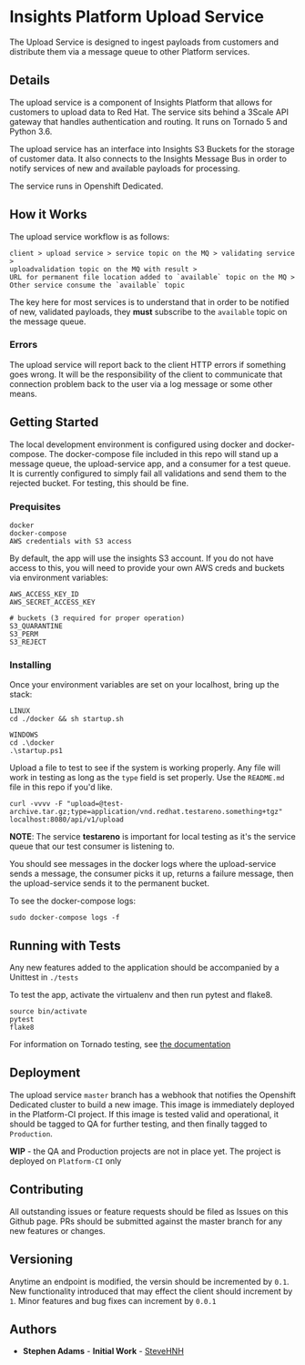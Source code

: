 # Insights Platform Upload Service

The Upload Service is designed to ingest payloads from customers and distribute
them via a message queue to other Platform services.

## Details

The upload service is a component of Insights Platform that allows for customers
to upload data to Red Hat. The service sits behind a 3Scale API gateway that
handles authentication and routing. It runs on Tornado 5 and Python 3.6.

The upload service has an interface into Insights S3 Buckets for the storage of
customer data. It also connects to the Insights Message Bus in order to notify
services of new and available payloads for processing.

The service runs in Openshift Dedicated.

## How it Works

The upload service workflow is as follows:

    client > upload service > service topic on the MQ > validating service >
    uploadvalidation topic on the MQ with result >
    URL for permanent file location added to `available` topic on the MQ >
    Other service consume the `available` topic

The key here for most services is to understand that in order to be notified
of new, validated payloads, they **must** subscribe to the `available` topic on the message
queue.

### Errors

The upload service will report back to the client HTTP errors if something goes
wrong. It will be the responsibility of the client to communicate that connection
problem back to the user via a log message or some other means.

## Getting Started

The local development environment is configured using docker and docker-compose.
The docker-compose file included in this repo will stand up a message queue, the
upload-service app, and a consumer for a test queue. It is currently configured
to simply fail all validations and send them to the rejected bucket. For testing,
this should be fine.

### Prequisites

    docker
    docker-compose
    AWS credentials with S3 access

By default, the app will use the insights S3 account. If you do not have access
to this, you will need to provide your own AWS creds and buckets via environment
variables:

    AWS_ACCESS_KEY_ID
    AWS_SECRET_ACCESS_KEY

    # buckets (3 required for proper operation)
    S3_QUARANTINE
    S3_PERM
    S3_REJECT

### Installing

Once your environment variables are set on your localhost, bring up the stack:

    LINUX
    cd ./docker && sh startup.sh

    WINDOWS
    cd .\docker
    .\startup.ps1

Upload a file to test to see if the system is working properly. Any file will
work in testing as long as the `type` field is set properly. Use the `README.md`
file in this repo if you'd like.

    curl -vvvv -F "upload=@test-archive.tar.gz;type=application/vnd.redhat.testareno.something+tgz" localhost:8080/api/v1/upload

**NOTE**: The service **testareno** is important for local testing as it's the service queue
that our test consumer is listening to.

You should see messages in the docker logs where the upload-service sends a message,
the consumer picks it up, returns a failure message, then the upload-service sends it to
the permanent bucket.

To see the docker-compose logs:

    sudo docker-compose logs -f

## Running with Tests

Any new features added to the application should be accompanied by a Unittest in `./tests`

To test the app, activate the virtualenv and then run pytest and flake8.

    source bin/activate
    pytest
    flake8

For information on Tornado testing, see [the documentation](http://www.tornadoweb.org/en/stable/_modules/tornado/testing.html)

## Deployment

The upload service `master` branch has a webhook that notifies the Openshift Dedicated
cluster to build a new image. This image is immediately deployed in the Platform-CI project.
If this image is tested valid and operational, it should be tagged to QA for further testing,
and then finally tagged to `Production`.

**WIP** - the QA and Production projects are not in place yet. The project is deployed on
`Platform-CI` only

## Contributing

All outstanding issues or feature requests should be filed as Issues on this Github
page. PRs should be submitted against the master branch for any new features or changes.

## Versioning

Anytime an endpoint is modified, the versin should be incremented by `0.1`. New
functionality introduced that may effect the client should increment by `1`. Minor
features and bug fixes can increment by `0.0.1`

## Authors

* **Stephen Adams** - **Initial Work** - [SteveHNH](https://github.com/SteveHNH)